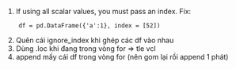 1. If using all scalar values, you must pass an index. Fix:
```
    df = pd.DataFrame({'a':1}, index = [52])
```
2. Quên cái ignore_index khi ghép các df vào nhau 
3. Dùng .loc khi đang trong vòng for => tle vcl
4. append mấy cái df trong vòng for (nên gom lại rồi append 1 phát)